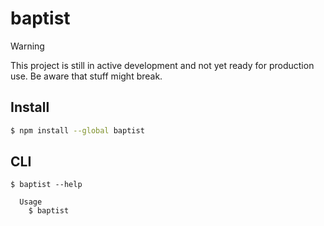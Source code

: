 # baptist

> [!WARNING]
> This project is still in active development and not yet ready for production use. Be aware that stuff might break.

## Install

```bash
$ npm install --global baptist
```

## CLI

```
$ baptist --help

  Usage
    $ baptist
```
